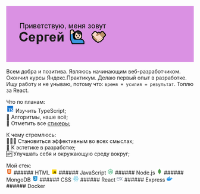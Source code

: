 <img alt="Приветствие в readme профиля" src="/header.png"> </img>

Всем добра и позитива. Являюсь начинающим веб-разработчиком. Окончил курсы Яндекс.Практикум. Делаю первый опыт в разработке. Ищу работу и не унываю, потому что: `время + усилия = результат`. Топлю за React.

Что по планам:\
<img alt="Иконка TypeScript" width="21" height="21" src="/assets/icons/icons8-typescript-48.png" /> Изучить TypeScript;\
🔣 Алгоритмы, наше всё;\
🎫 Отметить все [стикеры](https://miro.com/app/board/uXjVNHxhl30=/?share_link_id=162594989692);

К чему стремлюсь:\
🦸🏻‍♂ Становиться эффективным во всех смыслах;\
🗿  К эстетике в разработке;\
🆙 Улучшать себя и окружающую среду вокруг;

Мой стек:\
<img alt="Иконка HTML" width="16" height="16" src="/assets/icons/icons8-html-48.png" /> ###### HTML <img alt="Иконка JS" width="16" height="16" src="/assets/icons/icons8-javascript-48.png" /> ###### JavaScript <img alt="Иконка Node.js" width="16" height="16" src="/assets/icons/icons8-node-js-48.png" /> ###### Node.js <img alt="Иконка MongoDB" width="16" height="16" src="/assets/icons/icons8-mongodb-a-cross-platform-document-oriented-database-program-24.png" /> ###### MongoDB <img alt="Иконка CSS" width="16" height="16" src="/assets/icons/icons8-css-48.png" /> ###### CSS <img alt="Иконка React" width="16" height="16" src="/assets/icons/icons8-react-a-javascript-library-for-building-user-interfaces-48.png" /> ###### React <img alt="Иконка Express" width="16" height="16" src="/assets/icons/icons8-express-js-16.png" /> ###### Express <img alt="Иконка Docker" width="16" height="16" src="/assets/icons/icons8-docker-48.png" /> ###### Docker 
